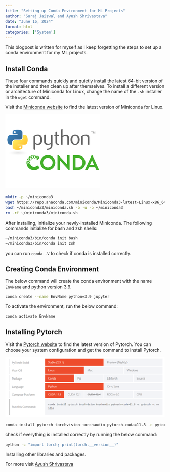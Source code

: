 ```yaml
---
title: "Setting up Conda Environment for ML Projects"
author: "Suraj Jaiswal and Ayush Shrivastava"
date: "June 16, 2024"
format: html
categories: ['System']
---
```


This blogpost is written for myself as I keep forgetting the steps to set up a conda environment for my ML projects.

Install Conda
-------------
These four commands quickly and quietly install the latest 64-bit version of the installer and then clean up after themselves. To install a different version or architecture of Miniconda for Linux, change the name of the `.sh` installer in the `wget` command.

Visit the [Miniconda website](https://docs.anaconda.com/free/miniconda/) to find the latest version of Miniconda for Linux.


<img src="/blogs/blogsData/images/conda_image.png" alt="conda logo" width="300" height="auto"/>


```bash
mkdir -p ~/miniconda3
wget https://repo.anaconda.com/miniconda/Miniconda3-latest-Linux-x86_64.sh -O ~/miniconda3/miniconda.sh
bash ~/miniconda3/miniconda.sh -b -u -p ~/miniconda3
rm -rf ~/miniconda3/miniconda.sh
```

After installing, initialize your newly-installed Miniconda. The following commands initialize for bash and zsh shells:

```bash
~/miniconda3/bin/conda init bash
~/miniconda3/bin/conda init zsh
```
you can run `conda -V` to check if conda is installed correctly. 

Creating Conda Environment
--------------------------

The below command will create the conda environment with the name `EnvName` and python version 3.9.

```bash
conda create --name EnvName python=3.9 jupyter
```

To activate the environment, run the below command:

```bash
conda activate EnvName
```

Installing Pytorch
------------------

Visit the [Pytorch website](https://pytorch.org/get-started/locally/) to find the latest version of Pytorch. You can choose your system configuration and get the command to install Pytorch.

<img src="/blogs/blogsData/images/ChooseBuild.png" alt="ChooseBuild" width="700" height="auto"/>

```bash
conda install pytorch torchvision torchaudio pytorch-cuda=11.8 -c pytorch -c nvidia
```

check if everything is installed correctly by running the below command:

```bash
python -c "import torch; print(torch.__version__)"
```

Installing other libraries and packages.

For more visit [Ayush Shrivastava](https://ayushshrivstava.github.io/)